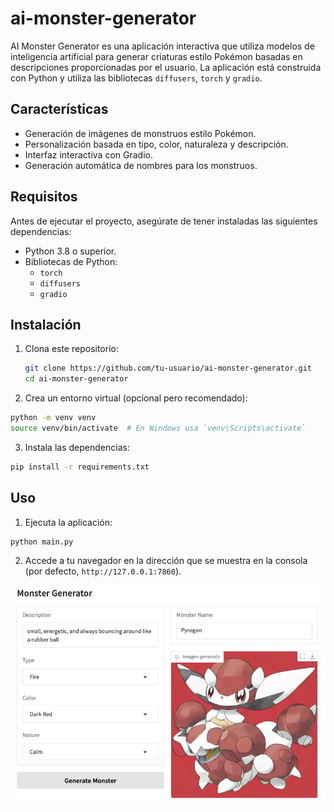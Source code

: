 # ai-monster-generator

AI Monster Generator es una aplicación interactiva que utiliza modelos de inteligencia artificial para generar criaturas estilo Pokémon basadas en descripciones proporcionadas por el usuario. La aplicación está construida con Python y utiliza las bibliotecas `diffusers`, `torch` y `gradio`.

## Características

- Generación de imágenes de monstruos estilo Pokémon.
- Personalización basada en tipo, color, naturaleza y descripción.
- Interfaz interactiva con Gradio.
- Generación automática de nombres para los monstruos.

## Requisitos

Antes de ejecutar el proyecto, asegúrate de tener instaladas las siguientes dependencias:

- Python 3.8 o superior.
- Bibliotecas de Python:
  - `torch`
  - `diffusers`
  - `gradio`

## Instalación

1. Clona este repositorio:
   ```bash
   git clone https://github.com/tu-usuario/ai-monster-generator.git
   cd ai-monster-generator

2. Crea un entorno virtual (opcional pero recomendado):
  ```bash
  python -m venv venv
  source venv/bin/activate  # En Windows usa `venv\Scripts\activate`
  ```

3. Instala las dependencias:
  ```bash
  pip install -r requirements.txt
  ```

## Uso

1. Ejecuta la aplicación:
  ```bash
  python main.py
  ```

2. Accede a tu navegador en la dirección que se muestra en la consola (por defecto, `http://127.0.0.1:7860`).

![Ejemplo de monstruo generado](img/example.png)

